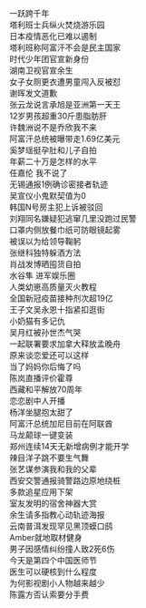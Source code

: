 一跃跨千年  
塔利班士兵纵火焚烧游乐园  
日本疫情恶化已难以遏制  
塔利班称阿富汗不会是民主国家  
时代少年团官宣新身份  
湖南卫视官宣余生  
女子女厕更衣遭男童闯入反被怼  
谢晖发文道歉  
张云龙说言承旭是亚洲第一天王  
12岁男孩超重30斤患脂肪肝  
许魏洲说不是乔欣我不来  
阿富汗总统被曝带走1.69亿美元  
奚梦瑶挺孕肚和儿子自拍  
年薪二十万是怎样的水平  
任嘉伦 我不说了  
无锡通报1例确诊密接者轨迹  
吴宣仪小鬼默契值为0  
韩国N号房主犯上诉被驳回  
刘翔同名嫌疑犯逃窜几里没跑过民警  
口罩内侧放餐巾纸可防眼镜起雾  
被误以为给领导鞠躬  
张继科独特躲酒方法  
肖战发博晒囤货自拍  
水谷隼 进军娱乐圈  
人类幼崽高质量灭火教程  
全国新冠疫苗接种剂次超19亿  
王子文吴永恩十指紧扣逛街  
小奶猫有多记仇  
吴月红被孙世杰气哭  
一起联署要求加拿大释放孟晚舟  
原来谈恋爱还可以这样  
当了妈妈你后悔了吗  
陈岚直播评价霍尊  
西藏和平解放70周年  
恋恋剧中人开播  
杨洋坐腿抱太甜了  
阿富汗总统加尼目前在阿联酋  
马龙颠球一键变装  
郑州连续14天无新增病例才能开学  
辣目洋子跳不要生气舞  
张艺谋参演我和我的父辈  
西安交警通报骑警路边原地绕桩  
多款追星应用下架  
室友发明的宿舍神器大赏  
余生请多指教心动轨迹海报  
云南普洱发现罕见黑顶蟆口鸱  
Amber就地取材健身  
男子因感情纠纷撞人致2死6伤  
今天是第四个中国医师节  
医生可以硬核到什么程度  
为何影视剧小人物越来越少  
陈露方否认索要分手费  

